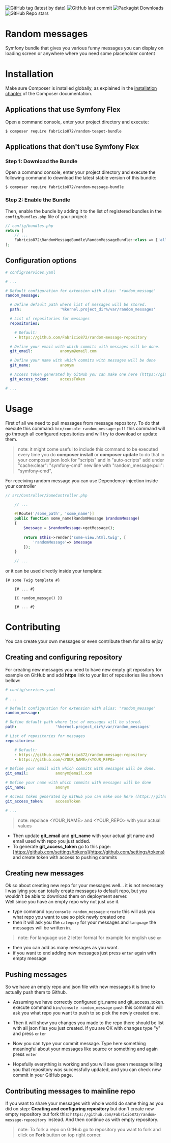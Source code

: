 
![GitHub tag (latest by date)](https://img.shields.io/github/v/tag/Fabricio872/random-message-bundle)
![GitHub last commit](https://img.shields.io/github/last-commit/Fabricio872/random-message-bundle)
![Packagist Downloads](https://img.shields.io/packagist/dt/Fabricio872/random-message-bundle)
![GitHub Repo stars](https://img.shields.io/github/stars/Fabricio872/random-message-bundle?style=social)

# Random messages 

Symfony bundle that gives you various funny messages you can display on loading screen or anywhere where you need some placeholder content

Installation
============

Make sure Composer is installed globally, as explained in the
[installation chapter](https://getcomposer.org/doc/00-intro.md)
of the Composer documentation.

Applications that use Symfony Flex
----------------------------------

Open a command console, enter your project directory and execute:

```console
$ composer require fabricio872/random-teapot-bundle
```

Applications that don't use Symfony Flex
----------------------------------------

### Step 1: Download the Bundle

Open a command console, enter your project directory and execute the
following command to download the latest stable version of this bundle:

```console
$ composer require fabricio872/random-message-bundle
```

### Step 2: Enable the Bundle

Then, enable the bundle by adding it to the list of registered bundles
in the `config/bundles.php` file of your project:

```php
// config/bundles.php
return [
    // ...
    Fabricio872\RandomMessageBundle\RandomMessageBundle::class => ['all' => true],
];
```

## Configuration options
```yaml
# config/services.yaml

# ...

# Default configuration for extension with alias: "random_message"
random_message:

  # Define default path where list of messages will be stored.
  path:                 '%kernel.project_dir%/var/random_messages'

  # List of repositories for messages
  repositories:

    # Default:
    - https://github.com/Fabricio872/random-message-repository

  # Define your email with which commits with messages will be done.
  git_email:            anonym@email.com

  # Define your name with which commits with messages will be done
  git_name:             anonym

  # Access token generated by GitHub you can make one here (https://github.com/settings/tokens)
  git_access_token:     accessToken

# ...
```

# Usage

First of all we need to pull messages from message repository. To do that execute this command: ```bin/console random_message:pull```
this command will go through all configured repositories and will try to download or update them.

 > note: it might come useful to include this command to be executed every time you do **composer install** or **composer update**
 > to do that in your composer.json look for "scripts" and in "auto-scripts" add under "cache:clear": "symfony-cmd"
 > new line with "random_message:pull": "symfony-cmd",

For receiving random message you can use Dependency injection inside your controller
```php
// src/Controller/SomeController.php

    // ...

    #[Route('/some_path', 'some_name')]
    public function some_name(RandomMessage $randomMessage)
    {
        $message = $randomMessage->getMessage();
        
        return $this->render('some-view.html.twig', [
            'randomMessage'=> $message
        ]);
    }
    
    // ...
```

or it can be used directly inside your template:

```twig
{# some Twig template #}

    {# ... #}

    {{ random_messge() }}

    {# ... #}
```
 
# Contributing

You can create your own messages or even contribute them for all to enjoy

## Creating and configuring repository


For creating new messages you need to have new empty git repository for example on GitHub
and add **https** link to your list of repositories like shown bellow:

```yaml
# config/services.yaml

# ...

# Default configuration for extension with alias: "random_message"
random_message:

# Define default path where list of messages will be stored.
path:                 '%kernel.project_dir%/var/random_messages'

# List of repositories for messages
repositories:

    # Default:
    - https://github.com/Fabricio872/random-message-repository
    - https://github.com/<YOUR_NAME>/<YOUR_REPO>

# Define your email with which commits with messages will be done.
git_email:            anonym@email.com

# Define your name with which commits with messages will be done
git_name:             anonym

# Access token generated by GitHub you can make one here (https://github.com/settings/tokens)
git_access_token:     accessToken

# ...
```
> note: repolace <YOUR_NAME> and <YOUR_REPO> with your actual values

 - Then update **git_email** and **git_name** with your actual git name and email used with repo you just added.
 - To generate **git_access_token** go to this page: [https://github.com/settings/tokens](https://github.com/settings/tokens) and create token with access to pushing commits

## Creating new messages

Ok so about creating new repo for your messages well... it is not necessary I was lying you can totally create messages to default repo, but you wouldn't be able to download them on deployment server.  
Well since you have an empty repo why not just use it.

 - type command ```bin/console random_message:create``` this will ask you what repo you want to use so pick newly created one
 - then it will ask you the ```category``` for your messages and ```language``` the messages will be written in.
 > note: For language use 2 letter format for example for english use ```en```
 - then you can add as many messages as you want.
 - if you want to end adding new messages just press ```enter``` again with empty message

## Pushing messages

So we have an empty repo and json file with new messages it is time to actually push them to Github. 

 - Assuming we have correctly configured git_name and git_access_token.
execute command ```bin/console random_message:push``` this command will ask you what repo you want to push to so pick the newly created one.

 - Then it will show you changes you made to the repo there should be list with all json files you just created. If you are OK with changes type "y" and press ```enter```
 - Now you can type your commit message. Type here something meaningful about your messages like source or something and again press ```enter```
 - Hopefully everything is working and you will see green message telling you that repository was successfully updated, and you can check new commit in your GitHub page. 

## Contributing messages to mainline repo

If you want to share your messages with whole world do same thing as you did on step: 
**Creating and configuring repository** but don't create new empty repository but fork this: 
```https://github.com/Fabricio872/random-message-repository``` instead.
And then continue as with empty repository.

> note: To fork a repo on GitHub go to repository you want to fork and click on **Fork** button on top right corner.
